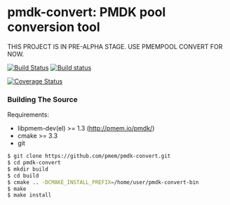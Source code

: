 pmdk-convert: PMDK pool conversion tool
=======================================

THIS PROJECT IS IN PRE-ALPHA STAGE. USE PMEMPOOL CONVERT FOR NOW.

[![Build Status](https://travis-ci.org/pmem/pmdk-convert.svg?branch=master)](https://travis-ci.org/pmem/pmdk-convert)
[![Build status](https://ci.appveyor.com/api/projects/status/github/pmem/pmdk-convert?branch/master?svg=true&pr=false)](https://ci.appveyor.com/project/pmem/pmdk-convert/branch/master)

[![Coverage Status](https://codecov.io/github/pmem/pmdk-convert/coverage.svg?branch=master)](https://codecov.io/gh/pmem/pmdk-convert/branch/master)

### Building The Source ###

Requirements:
- libpmem-dev(el) >= 1.3 (http://pmem.io/pmdk/)
- cmake >= 3.3
- git

```sh
$ git clone https://github.com/pmem/pmdk-convert.git
$ cd pmdk-convert
$ mkdir build
$ cd build
$ cmake .. -DCMAKE_INSTALL_PREFIX=/home/user/pmdk-convert-bin
$ make
$ make install
```
